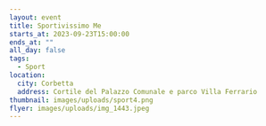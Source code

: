 ```yaml
---
layout: event
title: Sportivissimo Me
starts_at: 2023-09-23T15:00:00
ends_at: ""
all_day: false
tags:
  - Sport
location:
  city: Corbetta
  address: Cortile del Palazzo Comunale e parco Villa Ferrario
thumbnail: images/uploads/sport4.png
flyer: images/uploads/img_1443.jpeg
---
```

